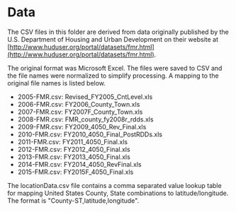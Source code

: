 Data
======================================

The CSV files in this folder are derived from data originally published
by the U.S. Department of Housing and Urban Development on their website at
[http://www.huduser.org/portal/datasets/fmr.html](http://www.huduser.org/portal/datasets/fmr.html).

The original format was Microsoft Excel. The files were saved to CSV and the file names were normalized
to simplify processing. A mapping to the original file names is listed below.

* 2005-FMR.csv: Revised_FY2005_CntLevel.xls
* 2006-FMR.csv: FY2006_County_Town.xls
* 2007-FMR.csv: FY2007F_County_Town.xls
* 2008-FMR.csv: FMR_county_fy2008r_rdds.xls
* 2009-FMR.csv: FY2009_4050_Rev_Final.xls
* 2010-FMR.csv: FY2010_4050_Final_PostRDDs.xls
* 2011-FMR.csv: FY2011_4050_Final.xls
* 2012-FMR.csv: FY2012_4050_Final.xls
* 2013-FMR.csv: FY2013_4050_Final.xls
* 2014-FMR.csv: FY2014_4050_RevFinal.xls
* 2015-FMR.csv: FY2015F_4050_Final.xls

The locationData.csv file contains a comma separated value lookup table for mapping United States
County, State combinations to latitude/longitude. The format is "County-ST,latitude,longitude".